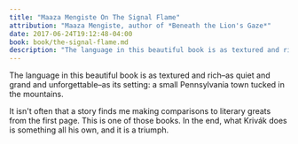 ```yaml
---
title: "Maaza Mengiste On The Signal Flame"
attribution: "Maaza Mengiste, author of *Beneath the Lion's Gaze*"
date: 2017-06-24T19:12:48-04:00
book: book/the-signal-flame.md
description: "The language in this beautiful book is as textured and rich–as quiet and grand and unforgettable–as its setting"
---
```

The language in this beautiful book is as textured and rich–as quiet and grand and unforgettable–as its setting: a small Pennsylvania town tucked in the mountains.

It isn't often that a story finds me making comparisons to literary greats from the first page. This is one of those books. In the end, what Krivák does is something all his own, and it is a triumph.
